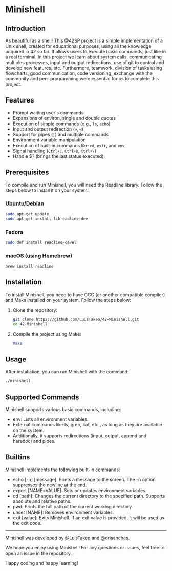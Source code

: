 # Minishell


## Introduction

As beautiful as a shell! This [@42SP](https://github.com/42sp) project is a simple implementation of a Unix shell, created for educational purposes, using all the knowledge adquired in 42 so far. It allows users to execute basic commands, just like in a real terminal. In this project we learn about system calls, communicating multiples processes, input and output redirections, use of git to control and develop new features, etc. Furthermore, teamwork, division of tasks using flowcharts, good communication, code versioning, exchange with the community and peer programming were essential for us to complete this project.

## Features

- Prompt waiting user's commands
- Expansions of environ, single and double quotes
- Execution of simple commands (e.g., `ls`, `echo`)
- Input and output redirection (`>`, `<`)
- Support for pipes (`|`) and multiple commands
- Environment variable manipulation
- Execution of built-in commands like `cd`, `exit`, and `env`
- Signal handling (`Ctrl+C`, `Ctrl+D`, `Ctrl+\`)
- Handle $? (brings the last status executed);

## Prerequisites

To compile and run Minishell, you will need the Readline library. Follow the steps below to install it on your system:

### Ubuntu/Debian

```bash
sudo apt-get update
sudo apt-get install libreadline-dev
```

### Fedora
```bash
sudo dnf install readline-devel
```

### macOS (using Homebrew)
```bash
brew install readline
```

## Installation 

To install Minishell, you need to have GCC (or another compatible compiler) and Make installed on your system. Follow the steps below:

1. Clone the repository:

    ```bash
    git clone https://github.com/LuisTakeo/42-Minishell.git
    cd 42-Minishell
    ```

2. Compile the project using Make:

    ```bash
    make
    ```

## Usage

After installation, you can run Minishell with the command:

```bash
./minishell
```

## Supported Commands

Minishell supports various basic commands, including:

- env: Lists all environment variables.
- External commands like ls, grep, cat, etc., as long as they are available on the system.
- Additionally, it supports redirections (input, output, append and heredoc) and pipes.

## Builtins

Minishell implements the following built-in commands:

- echo [-n] [message]: Prints a message to the screen. The -n option suppresses the newline at the end.
- export [NAME=VALUE]: Sets or updates environment variables.
- cd [path]: Changes the current directory to the specified path. Supports absolute and relative paths.
- pwd: Prints the full path of the current working directory.
- unset [NAME]: Removes environment variables.
- exit [value]: Exits Minishell. If an exit value is provided, it will be used as the exit code.

---
Minishell was developed by [@LuisTakeo](https://github.com/LuisTakeo) and [@drisanches](https://github.com/drisanches).

We hope you enjoy using Minishell! For any questions or issues, feel free to open an issue in the repository.

Happy coding and happy learning!
